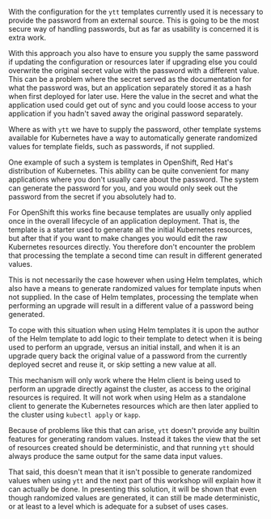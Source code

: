 With the configuration for the ``ytt`` templates currently used it is
necessary to provide the password from an external source. This is going to
be the most secure way of handling passwords, but as far as usability is
concerned it is extra work.

With this approach you also have to ensure you supply the same password if
updating the configuration or resources later if upgrading else you could
overwrite the original secret value with the password with a different value.
This can be a problem where the secret served as the documentation for what
the password was, but an application separately stored it as a hash when first
deployed for later use. Here the value in the secret and what the application
used could get out of sync and you could loose access to your application if
you hadn't saved away the original password separately.

Where as with ``ytt`` we have to supply the password, other template systems
available for Kubernetes have a way to automatically generate randomized
values for template fields, such as passwords, if not supplied.

One example of such a system is templates in OpenShift, Red Hat's distribution
of Kubernetes. This ability can be quite convenient for many applications
where you don't usually care about the password. The system can generate the
password for you, and you would only seek out the password from the secret
if you absolutely had to.

For OpenShift this works fine because templates are usually only applied once
in the overall lifecycle of an application deployment. That is, the template
is a starter used to generate all the initial Kubernetes resources, but after
that if you want to make changes you would edit the raw Kubernetes resources
directly. You therefore don't encounter the problem that processing the
template a second time can result in different generated values.

This is not necessarily the case however when using Helm templates, which also
have a means to generate randomized values for template inputs when not
supplied. In the case of Helm templates, processing the template when
performing an upgrade will result in a different value of a password being
generated.

To cope with this situation when using Helm templates it is upon the author
of the Helm template to add logic to their template to detect when it is
being used to perform an upgrade, versus an initial install, and when it is
an upgrade query back the original value of a password from the currently
deployed secret and reuse it, or skip setting a new value at all.

This mechanism will only work where the Helm client is being used to perform
an upgrade directly against the cluster, as access to the original resources
is required. It will not work when using Helm as a standalone client to
generate the Kubernetes resources which are then later applied to the cluster
using ``kubectl apply`` or ``kapp``.

Because of problems like this that can arise, ``ytt`` doesn't provide any
builtin features for generating random values. Instead it takes the view that
the set of resources created should be deterministic, and that running ``ytt``
should always produce the same output for the same data input values.

That said, this doesn't mean that it isn't possible to generate randomized
values when using ``ytt`` and the next part of this workshop will explain how
it can actually be done. In presenting this solution, it will be shown that
even though randomized values are generated, it can still be made
deterministic, or at least to a level which is adequate for a subset of uses
cases.
